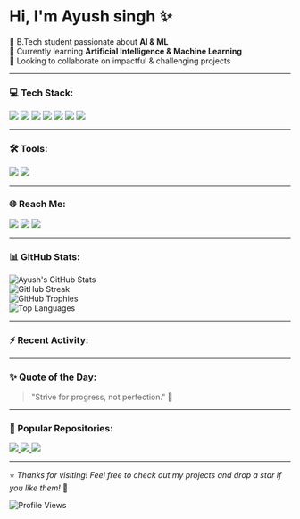 <h1 >Hi, I'm Ayush singh ✨</h1>

<p>
  🧠 B.Tech student passionate about <strong>AI & ML</strong> <br>
  🌱 Currently learning <strong>Artificial Intelligence & Machine Learning</strong> <br>
  👯 Looking to collaborate on impactful & challenging projects <br>
</p>

---

### 💻 Tech Stack:
<p>
  <img src="https://img.shields.io/badge/Python-FFD43B?style=for-the-badge&logo=python&logoColor=blue" />
  <img src="https://img.shields.io/badge/C++-00599C?style=for-the-badge&logo=c%2B%2B&logoColor=white" />
  <img src="https://img.shields.io/badge/Pandas-150458?style=for-the-badge&logo=pandas&logoColor=white" />
  <img src="https://img.shields.io/badge/Numpy-013243?style=for-the-badge&logo=numpy&logoColor=white" />
  <img src="https://img.shields.io/badge/HTML5-E34F26?style=for-the-badge&logo=html5&logoColor=white" />
  <img src="https://img.shields.io/badge/CSS3-1572B6?style=for-the-badge&logo=css3&logoColor=white" />
  <img src="https://img.shields.io/badge/JavaScript-F7DF1E?style=for-the-badge&logo=javascript&logoColor=black" />
</p>

---
### 🛠 Tools:
<p>
  <img src="https://img.shields.io/badge/Anaconda-42B029?style=for-the-badge&logo=anaconda&logoColor=white" />
    <img src="https://img.shields.io/badge/Jupyter-F37626?style=for-the-badge&logo=jupyter&logoColor=white" />
</p>

</p>

---

### 🌐 Reach Me:
<p>
  <a href="https://www.linkedin.com/in/ayush-singh-a1967b331//" target="_blank"><img src="https://img.shields.io/badge/LinkedIn-blue?style=for-the-badge&logo=linkedin&logoColor=white" /></a>
  <a href="https://www.instagram.com/your-instagram/" target="_blank"><img src="https://img.shields.io/badge/Instagram-E4405F?style=for-the-badge&logo=instagram&logoColor=white" /></a>
  <a href="mailto:ayush.contact915@gmail.com"><img src="https://img.shields.io/badge/Email-D14836?style=for-the-badge&logo=gmail&logoColor=white" /></a>
</p>

---

### 📊 GitHub Stats:
<p>
  <img src="https://github-readme-stats.vercel.app/api?username=Ayush-0915&show_icons=true&theme=tokyonight" alt="Ayush's GitHub Stats" />
  <br/>
  <img src="https://github-readme-streak-stats.herokuapp.com/?user=Ayush-0915&theme=tokyonight" alt="GitHub Streak" />
  <br/>
  <img src="https://github-profile-trophy.vercel.app/?username=Ayush-0915&theme=algolia" alt="GitHub Trophies" />
  <br/>
  <img src="https://github-readme-stats.vercel.app/api/top-langs/?username=Ayush-0915&layout=compact&theme=tokyonight" alt="Top Languages" />
</p>

---

### ⚡ Recent Activity:
<!--START_SECTION:activity-->
<!--END_SECTION:activity-->
---

### ✨ Quote of the Day:
> "Strive for progress, not perfection." 🚀

---

### 📌 Popular Repositories:

<p>
  <a href="https://github.com/Ayush-0915/Personal-3D-Portfolio">
    <img src="https://img.shields.io/badge/Repo%201-%2312100E.svg?&style=for-the-badge&logo=github&logoColor=white" />
  </a>
  <a href="https://github.com/Ayush-0915/CentralDaoToken">
    <img src="https://img.shields.io/badge/Repo%202-%2312100E.svg?&style=for-the-badge&logo=github&logoColor=white" />
  </a>
  <a href="https://github.com/Ayush-0915/Test">
    <img src="https://img.shields.io/badge/Repo%203-%2312100E.svg?&style=for-the-badge&logo=github&logoColor=white" />
  </a>
</p>


---

⭐ *Thanks for visiting! Feel free to check out my projects and drop a star if you like them!* 🌟

<p>
  <img src="https://visitor-badge.laobi.icu/badge?page_id=Ayush-0915" alt="Profile Views" />
</p>
